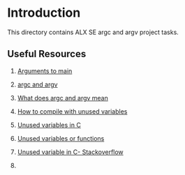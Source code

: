 # Introduction

This directory contains ALX SE argc and argv project tasks.

## Useful Resources

1. [Arguments to main](https://alx-intranet.hbtn.io/rltoken/Jip_nI4tv2ybQZ-jV3fqJg)

2. [argc and argv](https://alx-intranet.hbtn.io/rltoken/31aLwv8qsXuiUZrOk9Djqg)

3. [What does argc and argv mean](https://alx-intranet.hbtn.io/rltoken/A0pzqslB6Z3Y3OV3hJQ6Tw)

4. [How to compile with unused variables](https://alx-intranet.hbtn.io/rltoken/MkOUE1ndq1UAx9Erk-AVbg)

6. [Unused variables in C](https://www.folkstalk.com/2022/09/unused-variable-c-with-code-examples.html)

7. [Unused variables or functions](https://www.ibm.com/docs/en/ztpf/2021?topic=warnings-unused-variables-functions)

8. [Unused variable in C- Stackoverflow](https://stackoverflow.com/questions/3417837/what-is-the-best-way-to-suppress-a-unused-variable-x-warning)

9.  
